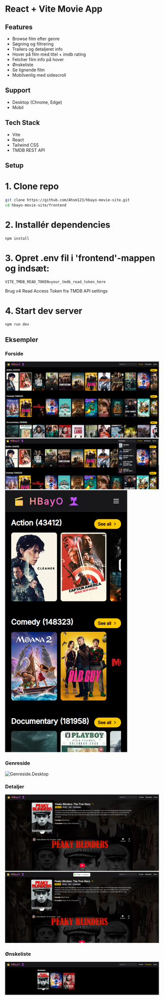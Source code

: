 # React + Vite Movie App

## Features

- Browse film efter genre
- Søgning og filtrering
- Trailers og detaljeret info
- Hover på film med titel + imdb rating
- Fetcher film info på hover
- Ønskeliste
- Se lignende film
- Mobilvenlig med sidescroll

## Support

- Desktop (Chrome, Edge)
- Mobil

## Tech Stack

- Vite
- React
- Tailwind CSS
- TMDB REST API

## Setup

# 1. Clone repo
```bash
git clone https://github.com/Ahsm123/hbayo-movie-site.git
cd hbayo-movie-site/frontend
```
# 2. Installér dependencies
```bash
npm install
```
# 3. Opret .env fil i 'frontend'-mappen og indsæt:

```env
VITE_TMDB_READ_TOKEN=your_tmdb_read_token_here
```
Brug v4 Read Access Token fra TMDB API settings

# 4. Start dev server
```bash
npm run dev
```
## Eksempler

### Forside

![Forside.Desktop](./frontend/screenshots/homepage-desktop.png)
![Forside.Desktop](./frontend/screenshots/homepage-desktop-search.png)
![Forside.Mobile](./frontend/screenshots/homepage-mobile.png)

### Genreside

![Genreside.Desktop](./frontend/screenshots/movielistpage-filtersbar.png)

### Detaljer

![Detaljer.Desktop](./frontend/screenshots/moviedetailpage-desktop.png)
![Detaljer.Desktop](./frontend/screenshots/moviedetalpage-desktop-addtowishlist.png)

### Ønskeliste

![Wishlist](./frontend/screenshots/wishlistpage-desktop.png)
